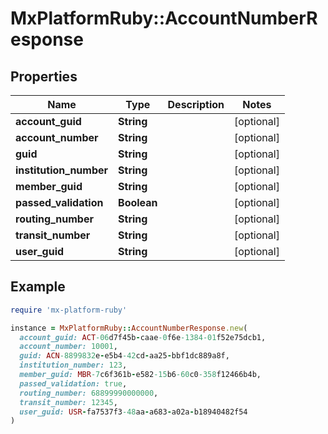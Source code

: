 # MxPlatformRuby::AccountNumberResponse

## Properties

| Name | Type | Description | Notes |
| ---- | ---- | ----------- | ----- |
| **account_guid** | **String** |  | [optional] |
| **account_number** | **String** |  | [optional] |
| **guid** | **String** |  | [optional] |
| **institution_number** | **String** |  | [optional] |
| **member_guid** | **String** |  | [optional] |
| **passed_validation** | **Boolean** |  | [optional] |
| **routing_number** | **String** |  | [optional] |
| **transit_number** | **String** |  | [optional] |
| **user_guid** | **String** |  | [optional] |

## Example

```ruby
require 'mx-platform-ruby'

instance = MxPlatformRuby::AccountNumberResponse.new(
  account_guid: ACT-06d7f45b-caae-0f6e-1384-01f52e75dcb1,
  account_number: 10001,
  guid: ACN-8899832e-e5b4-42cd-aa25-bbf1dc889a8f,
  institution_number: 123,
  member_guid: MBR-7c6f361b-e582-15b6-60c0-358f12466b4b,
  passed_validation: true,
  routing_number: 68899990000000,
  transit_number: 12345,
  user_guid: USR-fa7537f3-48aa-a683-a02a-b18940482f54
)
```

